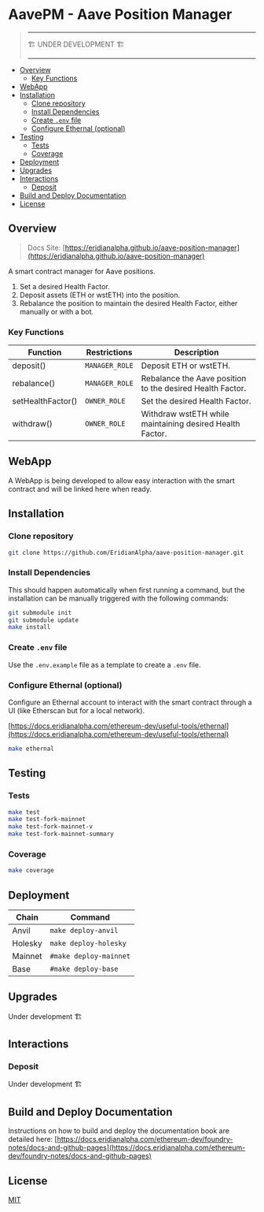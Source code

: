 # AavePM - Aave Position Manager

> ---
>
> 🏗️ UNDER DEVELOPMENT 🏗️
>
> ---

- [Overview](#overview)
  - [Key Functions](#key-functions)
- [WebApp](#webapp)
- [Installation](#installation)
  - [Clone repository](#clone-repository)
  - [Install Dependencies](#install-dependencies)
  - [Create `.env` file](#create-env-file)
  - [Configure Ethernal (optional)](#configure-ethernal-optional)
- [Testing](#testing)
  - [Tests](#tests)
  - [Coverage](#coverage)
- [Deployment](#deployment)
- [Upgrades](#upgrades)
- [Interactions](#interactions)
  - [Deposit](#deposit)
- [Build and Deploy Documentation](#build-and-deploy-documentation)
- [License](#license)

## Overview

> Docs Site: [https://eridianalpha.github.io/aave-position-manager](https://eridianalpha.github.io/aave-position-manager)

A smart contract manager for Aave positions.

1. Set a desired Health Factor.
2. Deposit assets (ETH or wstETH) into the position.
3. Rebalance the position to maintain the desired Health Factor, either manually or with a bot.

### Key Functions

| Function          | Restrictions   | Description                                               |
| ----------------- | -------------- | --------------------------------------------------------- |
| deposit()         | `MANAGER_ROLE` | Deposit ETH or wstETH.                                    |
| rebalance()       | `MANAGER_ROLE` | Rebalance the Aave position to the desired Health Factor. |
| setHealthFactor() | `OWNER_ROLE`   | Set the desired Health Factor.                            |
| withdraw()        | `OWNER_ROLE`   | Withdraw wstETH while maintaining desired Health Factor.  |

## WebApp

A WebApp is being developed to allow easy interaction with the smart contract and will be linked here when ready.

## Installation

### Clone repository

```bash
git clone https://github.com/EridianAlpha/aave-position-manager.git
```

### Install Dependencies

This should happen automatically when first running a command, but the installation can be manually triggered with the following commands:

```bash
git submodule init
git submodule update
make install
```

### Create `.env` file

Use the `.env.example` file as a template to create a `.env` file.

### Configure Ethernal (optional)

Configure an Ethernal account to interact with the smart contract through a UI (like Etherscan but for a local network).

[https://docs.eridianalpha.com/ethereum-dev/useful-tools/ethernal](https://docs.eridianalpha.com/ethereum-dev/useful-tools/ethernal)

```bash
make ethernal
```

## Testing

### Tests

```bash
make test
make test-fork-mainnet
make test-fork-mainnet-v
make test-fork-mainnet-summary
```

### Coverage

```bash
make coverage
```

## Deployment

| Chain   | Command                |
| ------- | ---------------------- |
| Anvil   | `make deploy-anvil`    |
| Holesky | `make deploy-holesky`  |
| Mainnet | `#make deploy-mainnet` |
| Base    | `#make deploy-base`    |

## Upgrades

Under development 🏗️

## Interactions

### Deposit

Under development 🏗️

## Build and Deploy Documentation

Instructions on how to build and deploy the documentation book are detailed here: [https://docs.eridianalpha.com/ethereum-dev/foundry-notes/docs-and-github-pages](https://docs.eridianalpha.com/ethereum-dev/foundry-notes/docs-and-github-pages)

## License

[MIT](https://choosealicense.com/licenses/mit/)
